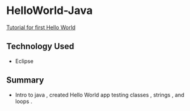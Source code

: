 # HelloWorld-Java
[Tutorial for first Hello World](http://www.srccodes.com/p/article/1/Java-Hello-World-Example-using-Eclipse-IDE)

## Technology Used
* Eclipse

## Summary
* Intro to java , created Hello World app testing classes , strings , and loops . 
